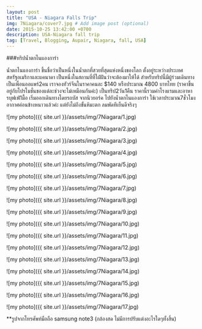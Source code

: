 ```yaml
---
layout: post
title: "USA - Niagara Falls Trip"
img: 7Niagara/cover7.jpg # Add image post (optional)
date: 2015-10-25 13:42:00 +0700
description: USA-Niagara fall trip
tag: [Travel, Blogging, Aupair, Niagara, fall, USA]
---
```

###ทริปน้ำตกไนแองการ่า

น้ำตกไนแองการ่า ขึ้นชื่อว่าเป็นหนึ่งในน้ำตกที่สวยที่สุดแห่งหนึ่งของโลก ตั้งอยู่ระหว่างประเทศสหรัฐอเมริกาและแคนาดา เป็นหนึ่งในสถานที่ที่ใฝ่ฝันว่าจะต้องมาให้ได้ สำหรับทริปนี้มีผู้ร่วมเดินทางเป็นเพื่อนออแพร์2คน เราจองทัวร์จีนในราคาคนละ $140 หรือประมาณ 4800 บาทไทย (ราคาขึ้นอยู่กับโปรโมชั่นของแต่ละช่วงจะไม่เหมือนกันค่ะ) เป็นทริป2วัน1คืน ราคานี้รวมค่าโรงแรมและอาหารบุฟเฟ่1มื้อ เริ่มออกเดินทางโดยรถบัส จากนิวยอร์ค ไปยังน้ำตกไนแองการ่า ใช้เวลาประมาณ7ชั่วโมง อากาศค่อนข้างหนาวแล้วค่ะ แต่ยังไม่ถึงขั้นหิมะตก ลมพัดทีเย็นดีจริงๆ

![my photo]({{ site.url }}/assets/img/7Niagara/1.jpg)

![my photo]({{ site.url }}/assets/img/7Niagara/2.jpg)

![my photo]({{ site.url }}/assets/img/7Niagara/3.jpg)

![my photo]({{ site.url }}/assets/img/7Niagara/4.jpg)

![my photo]({{ site.url }}/assets/img/7Niagara/5.jpg)

![my photo]({{ site.url }}/assets/img/7Niagara/6.jpg)

![my photo]({{ site.url }}/assets/img/7Niagara/7.jpg)

![my photo]({{ site.url }}/assets/img/7Niagara/8.jpg)

![my photo]({{ site.url }}/assets/img/7Niagara/9.jpg)

![my photo]({{ site.url }}/assets/img/7Niagara/10.jpg)

![my photo]({{ site.url }}/assets/img/7Niagara/11.jpg)

![my photo]({{ site.url }}/assets/img/7Niagara/12.jpg)

![my photo]({{ site.url }}/assets/img/7Niagara/13.jpg)

![my photo]({{ site.url }}/assets/img/7Niagara/14.jpg)

![my photo]({{ site.url }}/assets/img/7Niagara/15.jpg)

![my photo]({{ site.url }}/assets/img/7Niagara/16.jpg)

![my photo]({{ site.url }}/assets/img/7Niagara/17.jpg)


**รูปจากโทรศัพท์มือถือ samsung note3 (กล้องสด ไม่มีการปรับแต่งอะไรใดๆทั้งสิ้น)
